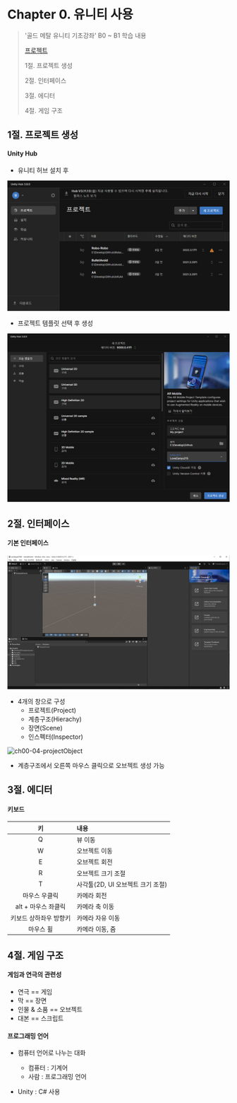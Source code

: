# Chapter 0. 유니티 사용

> '골드 메탈 유니티 기초강좌' B0 ~ B1 학습 내용
>
> [프로젝트](https://github.com/BangYunseo/)
> 
> 1절. 프로젝트 생성
>
> 2절. 인터페이스
>
> 3절. 에디터
>
> 4절. 게임 구조



## 1절. 프로젝트 생성

#### Unity Hub

- 유니티 허브 설치 후

![ch00-01-UnityHub](https://github.com/BangYunseo/TIL/blob/main/GameEngine/Unity/Image/ch00/ch00-01-UnityHub.PNG)

- 프로젝트 템플릿 선택 후 생성

![ch00-02-myProject](https://github.com/BangYunseo/TIL/blob/main/GameEngine/Unity/Image/ch00/ch00-02-myProject.PNG)

## 2절. 인터페이스 

#### 기본 인터페이스

![ch00-03-projectInterface](https://github.com/BangYunseo/TIL/blob/main/GameEngine/Unity/Image/ch00/ch00-03-projectInterface.PNG)

- 4개의 창으로 구성
    - 프로젝트(Project)
    - 계층구조(Hierachy)
    - 장면(Scene)
    - 인스펙터(Inspector)

![ch00-04-projectObject](https://github.com/BangYunseo/TIL/blob/main/GameEngine/Unity/Image/ch00/ch00-03-projectObject.PNG)

- 계층구조에서 오른쪽 마우스 클릭으로 오브젝트 생성 가능

## 3절. 에디터
#### 키보드

|키|내용|
|:---:|:---|
|Q|뷰 이동|
|W|오브젝트 이동|
|E|오브젝트 회전|
|R|오브젝트 크기 조절|
|T|사각툴(2D, UI 오브젝트 크기 조절)|
|마우스 우클릭|카메라 회전|
|alt + 마우스 좌클릭|카메라 축 이동|
|키보드 상하좌우 방향키|카메라 자유 이동|
|마우스 휠|카메라 이동, 줌|


## 4절. 게임 구조
#### 게임과 연극의 관련성

- 연극 == 게임
- 막 == 장면
- 인물 & 소품 == 오브젝트
- 대본 == 스크립트

#### 프로그래밍 언어

- 컴퓨터 언어로 나누는 대화

    - 컴퓨터 : 기계어
    - 사람 : 프로그래밍 언어

- Unity : C# 사용